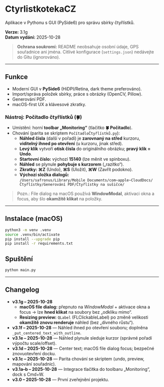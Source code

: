 # CtyrlistkotekaCZ

Aplikace v Pythonu s GUI (PySide6) pro správu sbírky čtyřlístků.

**Verze:** 3.1g  
**Datum vydání:** 2025-10-28

> **Ochrana soukromí:** README neobsahuje osobní údaje, GPS souřadnice ani jména. Citlivé konfigurace (`settings.json`) nedávejte do Gitu (ignorováno).

---

## Funkce
- Moderní GUI v **PySide6** (HiDPI/Retina, dark theme preferováno).
- Import/správa položek sbírky, práce s obrázky (OpenCV, Pillow).
- Generování PDF.
- macOS-first UX a klávesové zkratky.

### Nástroj: **Počítadlo čtyřlístků** (🍀)
- Umístění: horní **toolbar „Monitoring“** (tlačítko **🍀 Počítadlo**).
- Chování (parita se skriptem `PočítadloČtyřlístků.py`):
  - **Náhled čísla** (další v pořadí) je **zarovnaný na střed** kurzoru, **viditelný ihned po otevření** (u kurzoru, jinak střed).
  - **Levý klik** vytvoří **otisk čísla** do originálního obrázku; **pravý klik = Undo**.
  - **Startovní číslo:** výchozí **15140** (lze měnit ve spinboxu).
  - **Náhled** se plynule **pohybuje s kurzorem** („razítko“).
  - **Zkratky:** **⌘Z** (Undo), **⌘S** (Uložit), **⌘W** (Zavřít podokno).
  - **Výchozí složka dialogů:**  
    `/Users/safronus/Library/Mobile Documents/com~apple~CloudDocs/Čtyřlístky/Generování PDF/Čtyřlístky na sušičce/`

> Pozn.: File dialog na macOS používá **WindowModal**, aktivaci okna a focus, aby šlo **okamžitě klikat** na položky.

---

## Instalace (macOS)
```bash
python3 -m venv .venv
source .venv/bin/activate
pip install --upgrade pip
pip install -r requirements.txt
```

## Spuštění
```bash
python main.py
```

---

## Changelog
- **v3.1g – 2025-10-28**
  - **macOS file dialog:** přepnuto na *WindowModal* + aktivace okna a focus → lze **hned klikat** na soubory bez „odkliku mimo“.  
  - **Resizing preview:** `QLabel` (FLClickableLabel) po změně velikosti **okamžitě znovu renderuje** náhled (bez „divného růstu“).
- **v3.1f – 2025-10-28** — Náhled ihned po otevření souboru; doplněna `_put_centered_text_with_outline`.
- **v3.1e – 2025-10-28** — Náhled plynule sleduje kurzor (správné pořadí výpočtu scale/offset).
- **v3.1d – 2025-10-28** — Center text; macOS file dialog focus; bezpečné znovuotevření docku.
- **v3.1c – 2025-10-28** — Parita chování se skriptem (undo, preview, mapování souřadnic).
- **v3.1a–b – 2025-10-28** — Integrace tlačítka do toolbaru „Monitoring“, dock s Cmd+W.
- **v3.0 – 2025-10-28** — První zveřejnění projektu.
